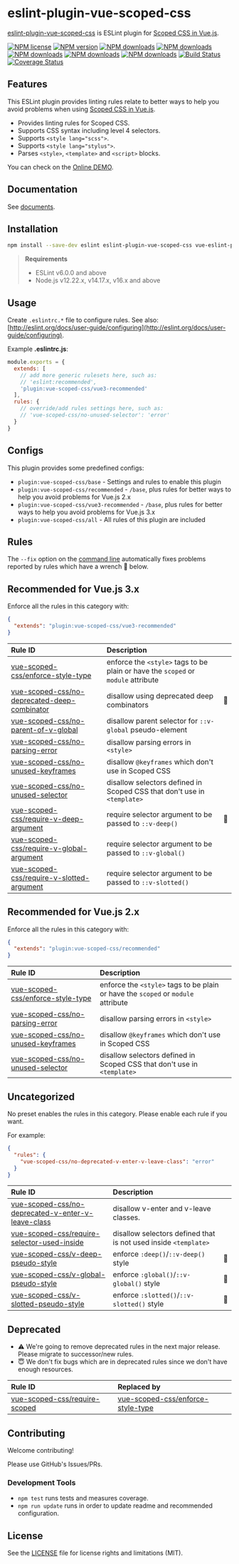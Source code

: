 # eslint-plugin-vue-scoped-css

[eslint-plugin-vue-scoped-css](https://www.npmjs.com/package/eslint-plugin-vue-scoped-css) is ESLint plugin for [Scoped CSS in Vue.js].

[![NPM license](https://img.shields.io/npm/l/eslint-plugin-vue-scoped-css.svg)](https://www.npmjs.com/package/eslint-plugin-vue-scoped-css)
[![NPM version](https://img.shields.io/npm/v/eslint-plugin-vue-scoped-css.svg)](https://www.npmjs.com/package/eslint-plugin-vue-scoped-css)
[![NPM downloads](https://img.shields.io/badge/dynamic/json.svg?label=downloads&colorB=green&suffix=/day&query=$.downloads&uri=https://api.npmjs.org//downloads/point/last-day/eslint-plugin-vue-scoped-css&maxAge=3600)](http://www.npmtrends.com/eslint-plugin-vue-scoped-css)
[![NPM downloads](https://img.shields.io/npm/dw/eslint-plugin-vue-scoped-css.svg)](http://www.npmtrends.com/eslint-plugin-vue-scoped-css)
[![NPM downloads](https://img.shields.io/npm/dm/eslint-plugin-vue-scoped-css.svg)](http://www.npmtrends.com/eslint-plugin-vue-scoped-css)
[![NPM downloads](https://img.shields.io/npm/dy/eslint-plugin-vue-scoped-css.svg)](http://www.npmtrends.com/eslint-plugin-vue-scoped-css)
[![NPM downloads](https://img.shields.io/npm/dt/eslint-plugin-vue-scoped-css.svg)](http://www.npmtrends.com/eslint-plugin-vue-scoped-css)
[![Build Status](https://github.com/future-architect/eslint-plugin-vue-scoped-css/workflows/CI/badge.svg?branch=master)](https://github.com/future-architect/eslint-plugin-vue-scoped-css/actions?query=workflow%3ACI)
[![Coverage Status](https://coveralls.io/repos/github/future-architect/eslint-plugin-vue-scoped-css/badge.svg?branch=master)](https://coveralls.io/github/future-architect/eslint-plugin-vue-scoped-css?branch=master)
<!--
[![Greenkeeper badge](https://badges.greenkeeper.io/future-architect/eslint-plugin-vue-scoped-css.svg)](https://greenkeeper.io/)
-->

## Features

This ESLint plugin provides linting rules relate to better ways to help you avoid problems when using [Scoped CSS in Vue.js].

- Provides linting rules for Scoped CSS.
- Supports CSS syntax including level 4 selectors.
- Supports `<style lang="scss">`.
- Supports `<style lang="stylus">`.
- Parses `<style>`, `<template>` and `<script>` blocks.

You can check on the [Online DEMO](https://future-architect.github.io/eslint-plugin-vue-scoped-css/playground/).

<!--DOCS_IGNORE_START-->

## Documentation

See [documents](https://future-architect.github.io/eslint-plugin-vue-scoped-css/).

## Installation

```bash
npm install --save-dev eslint eslint-plugin-vue-scoped-css vue-eslint-parser
```

> **Requirements**
> 
> - ESLint v6.0.0 and above
> - Node.js v12.22.x, v14.17.x, v16.x and above

<!--DOCS_IGNORE_END-->

## Usage

<!--USAGE_SECTION_START-->

Create `.eslintrc.*` file to configure rules. See also: [http://eslint.org/docs/user-guide/configuring](http://eslint.org/docs/user-guide/configuring).

Example **.eslintrc.js**:

```js
module.exports = {
  extends: [
    // add more generic rulesets here, such as:
    // 'eslint:recommended',
    'plugin:vue-scoped-css/vue3-recommended'
  ],
  rules: {
    // override/add rules settings here, such as:
    // 'vue-scoped-css/no-unused-selector': 'error'
  }
}
```

## Configs

This plugin provides some predefined configs:

- `plugin:vue-scoped-css/base` - Settings and rules to enable this plugin
- `plugin:vue-scoped-css/recommended` - `/base`, plus rules for better ways to help you avoid problems for Vue.js 2.x
- `plugin:vue-scoped-css/vue3-recommended` - `/base`, plus rules for better ways to help you avoid problems for Vue.js 3.x
- `plugin:vue-scoped-css/all` - All rules of this plugin are included

<!--USAGE_SECTION_END-->

## Rules

<!--RULES_SECTION_START-->

The `--fix` option on the [command line](https://eslint.org/docs/user-guide/command-line-interface#fixing-problems) automatically fixes problems reported by rules which have a wrench :wrench: below.

<!--RULES_TABLE_START-->

## Recommended for Vue.js 3.x

Enforce all the rules in this category with:

```json
{
  "extends": "plugin:vue-scoped-css/vue3-recommended"
}
```

| Rule ID | Description |    |
|:--------|:------------|:---|
| [vue-scoped-css/enforce-style-type](https://future-architect.github.io/eslint-plugin-vue-scoped-css/rules/enforce-style-type.html) | enforce the `<style>` tags to be plain or have the `scoped` or `module` attribute |  |
| [vue-scoped-css/no-deprecated-deep-combinator](https://future-architect.github.io/eslint-plugin-vue-scoped-css/rules/no-deprecated-deep-combinator.html) | disallow using deprecated deep combinators | :wrench: |
| [vue-scoped-css/no-parent-of-v-global](https://future-architect.github.io/eslint-plugin-vue-scoped-css/rules/no-parent-of-v-global.html) | disallow parent selector for `::v-global` pseudo-element |  |
| [vue-scoped-css/no-parsing-error](https://future-architect.github.io/eslint-plugin-vue-scoped-css/rules/no-parsing-error.html) | disallow parsing errors in `<style>` |  |
| [vue-scoped-css/no-unused-keyframes](https://future-architect.github.io/eslint-plugin-vue-scoped-css/rules/no-unused-keyframes.html) | disallow `@keyframes` which don't use in Scoped CSS |  |
| [vue-scoped-css/no-unused-selector](https://future-architect.github.io/eslint-plugin-vue-scoped-css/rules/no-unused-selector.html) | disallow selectors defined in Scoped CSS that don't use in `<template>` |  |
| [vue-scoped-css/require-v-deep-argument](https://future-architect.github.io/eslint-plugin-vue-scoped-css/rules/require-v-deep-argument.html) | require selector argument to be passed to `::v-deep()` | :wrench: |
| [vue-scoped-css/require-v-global-argument](https://future-architect.github.io/eslint-plugin-vue-scoped-css/rules/require-v-global-argument.html) | require selector argument to be passed to `::v-global()` |  |
| [vue-scoped-css/require-v-slotted-argument](https://future-architect.github.io/eslint-plugin-vue-scoped-css/rules/require-v-slotted-argument.html) | require selector argument to be passed to `::v-slotted()` |  |

## Recommended for Vue.js 2.x

Enforce all the rules in this category with:

```json
{
  "extends": "plugin:vue-scoped-css/recommended"
}
```

| Rule ID | Description |    |
|:--------|:------------|:---|
| [vue-scoped-css/enforce-style-type](https://future-architect.github.io/eslint-plugin-vue-scoped-css/rules/enforce-style-type.html) | enforce the `<style>` tags to be plain or have the `scoped` or `module` attribute |  |
| [vue-scoped-css/no-parsing-error](https://future-architect.github.io/eslint-plugin-vue-scoped-css/rules/no-parsing-error.html) | disallow parsing errors in `<style>` |  |
| [vue-scoped-css/no-unused-keyframes](https://future-architect.github.io/eslint-plugin-vue-scoped-css/rules/no-unused-keyframes.html) | disallow `@keyframes` which don't use in Scoped CSS |  |
| [vue-scoped-css/no-unused-selector](https://future-architect.github.io/eslint-plugin-vue-scoped-css/rules/no-unused-selector.html) | disallow selectors defined in Scoped CSS that don't use in `<template>` |  |

## Uncategorized

No preset enables the rules in this category.
Please enable each rule if you want.

For example:

```json
{
  "rules": {
    "vue-scoped-css/no-deprecated-v-enter-v-leave-class": "error"
  }
}
```

| Rule ID | Description |    |
|:--------|:------------|:---|
| [vue-scoped-css/no-deprecated-v-enter-v-leave-class](https://future-architect.github.io/eslint-plugin-vue-scoped-css/rules/no-deprecated-v-enter-v-leave-class.html) | disallow v-enter and v-leave classes. |  |
| [vue-scoped-css/require-selector-used-inside](https://future-architect.github.io/eslint-plugin-vue-scoped-css/rules/require-selector-used-inside.html) | disallow selectors defined that is not used inside `<template>` |  |
| [vue-scoped-css/v-deep-pseudo-style](https://future-architect.github.io/eslint-plugin-vue-scoped-css/rules/v-deep-pseudo-style.html) | enforce `:deep()`/`::v-deep()` style | :wrench: |
| [vue-scoped-css/v-global-pseudo-style](https://future-architect.github.io/eslint-plugin-vue-scoped-css/rules/v-global-pseudo-style.html) | enforce `:global()`/`::v-global()` style | :wrench: |
| [vue-scoped-css/v-slotted-pseudo-style](https://future-architect.github.io/eslint-plugin-vue-scoped-css/rules/v-slotted-pseudo-style.html) | enforce `:slotted()`/`::v-slotted()` style | :wrench: |

## Deprecated

- :warning: We're going to remove deprecated rules in the next major release. Please migrate to successor/new rules.
- :innocent: We don't fix bugs which are in deprecated rules since we don't have enough resources.

| Rule ID | Replaced by |
|:--------|:------------|
| [vue-scoped-css/require-scoped](https://future-architect.github.io/eslint-plugin-vue-scoped-css/rules/require-scoped.html) | [vue-scoped-css/enforce-style-type](https://future-architect.github.io/eslint-plugin-vue-scoped-css/rules/enforce-style-type.html.md) |

<!--RULES_TABLE_END-->
<!--RULES_SECTION_END-->

<!--DOCS_IGNORE_START-->

## Contributing

Welcome contributing!

Please use GitHub's Issues/PRs.

### Development Tools

- `npm test` runs tests and measures coverage.  
- `npm run update` runs in order to update readme and recommended configuration.  

<!--DOCS_IGNORE_END-->

## License

See the [LICENSE](LICENSE) file for license rights and limitations (MIT).

[Scoped CSS in Vue.js]: https://vue-loader.vuejs.org/guide/scoped-css.html
